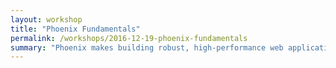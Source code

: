 ```yaml
---
layout: workshop
title: "Phoenix Fundamentals"
permalink: /workshops/2016-12-19-phoenix-fundamentals
summary: "Phoenix makes building robust, high-performance web applications easier and more fun than you ever thought possible."
---
```

